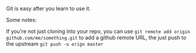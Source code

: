 Git is easy after you learn to use it. 

Some notes: 

If you're not just cloning into your repo, you can use `git remote add origin github.com/me/something.git` to add a github remote URL, the just push to the upstream `git push -u orign master` 